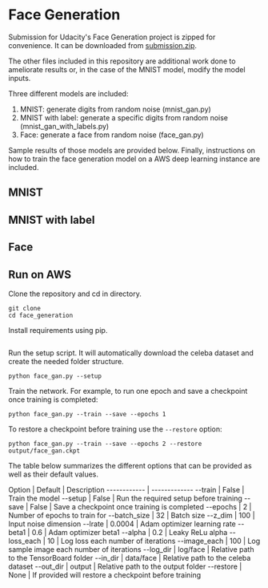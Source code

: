 # Face Generation

Submission for Udacity's Face Generation project is zipped for convenience. It can be downloaded from [submission.zip](submission.zip).

The other files included in this repository are additional work done to ameliorate results or, in the case of the MNIST model, modify the model inputs.

Three different models are included:
1. MNIST: generate digits from random noise (mnist_gan.py)
2. MNIST with label: generate a specific digits from random noise (mnist_gan_with_labels.py)
3. Face: generate a face from random noise (face_gan.py)

Sample results of those models are provided below. Finally, instructions on how to train the face generation model on a AWS deep learning instance are included.

## MNIST

## MNIST with label 

## Face 

## Run on AWS

Clone the repository and cd in directory.

```
git clone 
cd face_generation
```

Install requirements using pip.

```

```

Run the setup script. It will automatically download the celeba dataset and create the needed folder structure. 

```
python face_gan.py --setup
```

Train the network. For example, to run one epoch and save a checkpoint once training is completed:

```
python face_gan.py --train --save --epochs 1
```

To restore a checkpoint before training use the `--restore` option:

```
python face_gan.py --train --save --epochs 2 --restore output/face_gan.ckpt 
```

The table below summarizes the different options that can be provided as well as their default values.

Option | Default | Description
------------ | -------------
--train | False | Train the model
--setup | False | Run the required setup before training
--save | False | Save a checkpoint once training is completed
--epochs | 2 | Number of epochs to train for
--batch_size | 32 | Batch size
--z_dim | 100 | Input noise dimension
--lrate | 0.0004 | Adam optimizer learning rate 
--beta1 | 0.6 | Adam optimizer beta1
--alpha | 0.2 | Leaky ReLu alpha
--loss_each | 10 | Log loss each number of iterations
--image_each | 100 | Log sample image each number of iterations
--log_dir | log/face | Relative path to the TensorBoard folder
--in_dir | data/face | Relative path to the celeba dataset
--out_dir | output | Relative path to the output folder 
--restore | None | If provided will restore a checkpoint before training